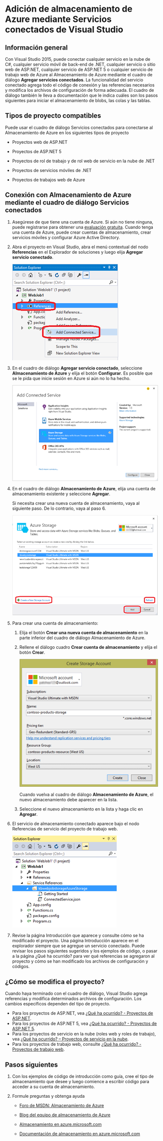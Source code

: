 <properties 
   pageTitle="Adición de almacenamiento de Azure con Servicios conectados en Visual Studio | Microsoft Azure"
   description="Adición de almacenamiento de Azure a la aplicación mediante el cuadro de diálogo Agregar servicios conectados de Visual Studio"
   services="visual-studio-online"
   documentationCenter="na"
   authors="TomArcher"
   manager="douge"
   editor="" />
<tags 
   ms.service="storage"
   ms.devlang="na"
   ms.topic="article"
   ms.tgt_pltfrm="na"
   ms.workload="na"
   ms.date="06/01/2016"
   ms.author="tarcher" />

# Adición de almacenamiento de Azure mediante Servicios conectados de Visual Studio

## Información general

Con Visual Studio 2015, puede conectar cualquier servicio en la nube de C#, cualquier servicio móvil de back-end de .NET, cualquier servicio o sitio web de ASP.NET, cualquier servicio de ASP.NET 5 o cualquier servicio de trabajo web de Azure al Almacenamiento de Azure mediante el cuadro de diálogo **Agregar servicios conectados**. La funcionalidad del servicio conectado agrega todo el código de conexión y las referencias necesarios y modifica los archivos de configuración de forma adecuada. El cuadro de diálogo también le lleva a documentación que le indica cuáles son los pasos siguientes para iniciar el almacenamiento de blobs, las colas y las tablas.

## Tipos de proyecto compatibles

Puede usar el cuadro de diálogo Servicios conectados para conectarse al Almacenamiento de Azure en los siguientes tipos de proyecto

- Proyectos web de ASP.NET

- Proyectos de ASP.NET 5

- Proyectos de rol de trabajo y de rol web de servicio en la nube de .NET

- Proyectos de servicios móviles de .NET

- Proyectos de trabajos web de Azure


## Conexión con Almacenamiento de Azure mediante el cuadro de diálogo Servicios conectados

1. Asegúrese de que tiene una cuenta de Azure. Si aún no tiene ninguna, puede registrarse para obtener una [evaluación gratuita](http://go.microsoft.com/fwlink/?LinkId=518146). Cuando tenga una cuenta de Azure, puede crear cuentas de almacenamiento, crear servicios móviles y configurar Azure Active Directory.

1. Abra el proyecto en Visual Studio, abra el menú contextual del nodo **Referencias** en el Explorador de soluciones y luego elija **Agregar servicio conectado**.

    ![Adición de un servicio conectado](./media/vs-azure-tools-connected-services-storage/IC796702.png)

1. En el cuadro de diálogo **Agregar servicio conectado**, seleccione **Almacenamiento de Azure** y elija el botón **Configurar**. Es posible que se le pida que inicie sesión en Azure si aún no lo ha hecho.

    ![Cuadro de diálogo Agregar servicio conectado - Almacenamiento](./media/vs-azure-tools-connected-services-storage/IC796703.png)

1. En el cuadro de diálogo **Almacenamiento de Azure**, elija una cuenta de almacenamiento existente y seleccione **Agregar**.

    Si necesita crear una nueva cuenta de almacenamiento, vaya al siguiente paso. De lo contrario, vaya al paso 6.

    ![Cuadro de diálogo Almacenamiento de Azure](./media/vs-azure-tools-connected-services-storage/IC796704.png)

1. Para crear una cuenta de almacenamiento:

    1. Elija el botón **Crear una nueva cuenta de almacenamiento** en la parte inferior del cuadro de diálogo Almacenamiento de Azure.

    1. Rellene el diálogo cuadro **Crear cuenta de almacenamiento** y elija el botón **Crear**.
    
        ![Cuadro de diálogo Almacenamiento de Azure](./media/vs-azure-tools-connected-services-storage/create-storage-account.png)

        Cuando vuelva al cuadro de diálogo **Almacenamiento de Azure**, el nuevo almacenamiento debe aparecer en la lista.

    1. Seleccione el nuevo almacenamiento en la lista y haga clic en **Agregar**.

1. El servicio de almacenamiento conectado aparece bajo el nodo Referencias de servicio del proyecto de trabajo web.

    ![Almacenamiento de Azure en el proyecto de trabajos web](./media/vs-azure-tools-connected-services-storage/IC796705.png)

1. Revise la página Introducción que aparece y consulte cómo se ha modificado el proyecto. Una página Introducción aparece en el explorador siempre que se agregue un servicio conectado. Puede revisar los pasos siguientes sugeridos y los ejemplos de código, o pasar a la página ¿Qué ha ocurrido? para ver qué referencias se agregaron al proyecto y cómo se han modificado los archivos de configuración y códigos.

## ¿Cómo se modifica el proyecto?

Cuando haya terminado con el cuadro de diálogo, Visual Studio agrega referencias y modifica determinados archivos de configuración. Los cambios específicos dependen del tipo de proyecto.

 - Para los proyectos de ASP.NET, vea [¿Qué ha ocurrido? - Proyectos de ASP.NET](http://go.microsoft.com/fwlink/p/?LinkId=513126).
 - Para los proyectos de ASP.NET 5, vea [¿Qué ha ocurrido? - Proyectos de ASP.NET 5](http://go.microsoft.com/fwlink/p/?LinkId=513124).
 - Para los proyectos de servicio en la nube (roles web y roles de trabajo), vea [¿Qué ha ocurrido? – Proyectos de servicio en la nube](http://go.microsoft.com/fwlink/p/?LinkId=516965).
 - Para los proyectos de trabajo web, consulte [¿Qué ha ocurrido? - Proyectos de trabajo web](./storage/vs-storage-webjobs-what-happened.md).

## Pasos siguientes

1. Con los ejemplos de código de introducción como guía, cree el tipo de almacenamiento que desee y luego comience a escribir código para acceder a su cuenta de almacenamiento.

1. Formule preguntas y obtenga ayuda
     - [Foro de MSDN: Almacenamiento de Azure](https://social.msdn.microsoft.com/forums/azure/home?forum=windowsazuredata)

     - [Blog del equipo de almacenamiento de Azure](http://blogs.msdn.com/b/windowsazurestorage/)

     - [Almacenamiento en azure.microsoft.com](https://azure.microsoft.com/services/storage/)

     - [Documentación de almacenamiento en azure.microsoft.com](https://azure.microsoft.com/documentation/services/storage/)

<!---HONumber=AcomDC_0720_2016-->